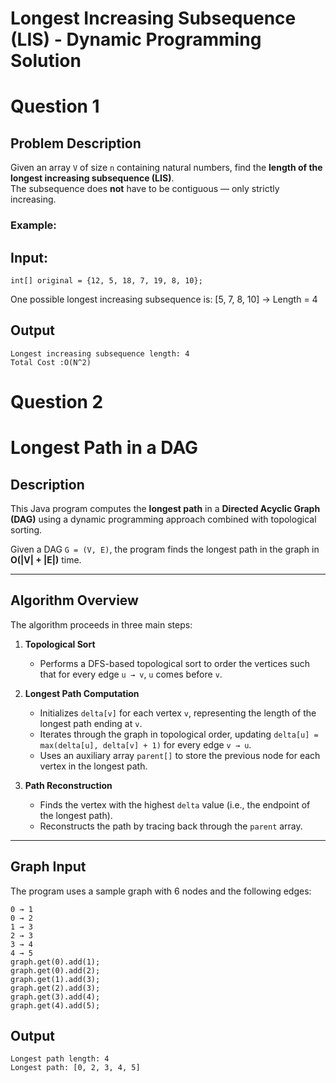 # Longest Increasing Subsequence (LIS) - Dynamic Programming Solution
# Question 1
##  Problem Description
Given an array `V` of size `n` containing natural numbers, find the **length of the longest increasing subsequence (LIS)**.  
The subsequence does **not** have to be contiguous — only strictly increasing.

### Example:

## Input:
```
int[] original = {12, 5, 18, 7, 19, 8, 10};
```

One possible longest increasing subsequence is:
[5, 7, 8, 10] → Length = 4


## Output
```
Longest increasing subsequence length: 4
Total Cost :O(N^2)
```

# Question 2

# Longest Path in a DAG

##  Description

This Java program computes the **longest path** in a **Directed Acyclic Graph (DAG)** using a dynamic programming approach combined with topological sorting.

Given a DAG `G = (V, E)`, the program finds the longest path in the graph in **O(|V| + |E|)** time.

---

##  Algorithm Overview

The algorithm proceeds in three main steps:

1. **Topological Sort**  
   - Performs a DFS-based topological sort to order the vertices such that for every edge `u → v`, `u` comes before `v`.
  
2. **Longest Path Computation**  
   - Initializes `delta[v]` for each vertex `v`, representing the length of the longest path ending at `v`.
   - Iterates through the graph in topological order, updating `delta[u] = max(delta[u], delta[v] + 1)` for every edge `v → u`.
   - Uses an auxiliary array `parent[]` to store the previous node for each vertex in the longest path.

3. **Path Reconstruction**  
   - Finds the vertex with the highest `delta` value (i.e., the endpoint of the longest path).
   - Reconstructs the path by tracing back through the `parent` array.

---

##  Graph Input
The program uses a sample graph with 6 nodes and the following edges:
```
0 → 1
0 → 2
1 → 3
2 → 3
3 → 4
4 → 5
graph.get(0).add(1);
graph.get(0).add(2);
graph.get(1).add(3);
graph.get(2).add(3);
graph.get(3).add(4);
graph.get(4).add(5);
```


## Output

```
Longest path length: 4
Longest path: [0, 2, 3, 4, 5]
```
